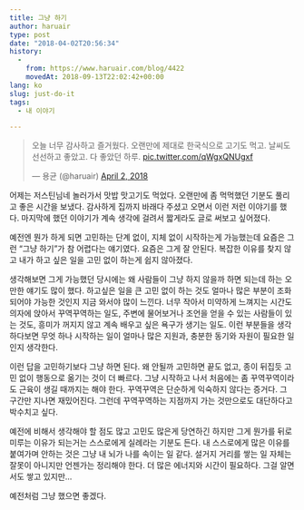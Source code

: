 ```yaml
---
title: 그냥 하기
author: haruair
type: post
date: "2018-04-02T20:56:34"
history:
  - 
    from: https://www.haruair.com/blog/4422
    movedAt: 2018-09-13T22:02:42+00:00
lang: ko
slug: just-do-it
tags:
  - 내 이야기

---
```

<blockquote class="twitter-tweet" data-lang="en">
  <p lang="ko" dir="ltr">
    오늘 너무 감사하고 즐거웠다. 오랜만에 제대로 한국식으로 고기도 먹고. 날씨도 선선하고 좋았고. 다 좋았던 하루. <a href="https://t.co/qWgxQNUgxf">pic.twitter.com/qWgxQNUgxf</a>
  </p>
  
  <p>
    &mdash; 용균 (@haruair) <a href="https://twitter.com/haruair/status/980765059298152448?ref_src=twsrc%5Etfw">April 2, 2018</a>
  </p>
</blockquote>



어제는 저스틴님네 놀러가서 맛밥 맛고기도 먹었다. 오랜만에 좀 먹먹했던 기분도 풀리고 좋은 시간을 보냈다. 감사하게 집까지 바래다 주셨고 오면서 이런 저런 이야기를 했다. 마지막에 했던 이야기가 계속 생각에 걸려서 짧게라도 글로 써보고 싶어졌다.

예전엔 뭔가 하게 되면 고민하는 단계 없이, 지체 없이 시작하는게 가능했는데 요즘은 그런 &#8220;그냥 하기&#8221;가 참 어렵다는 얘기였다. 요즘은 그게 잘 안된다. 복잡한 이유를 찾지 않고 내가 하고 싶은 일을 고민 없이 하는게 쉽지 않아졌다.

생각해보면 그게 가능했던 당시에는 왜 사람들이 그냥 하지 않을까 하면 되는데 하는 오만한 얘기도 많이 했다. 하고싶은 일을 큰 고민 없이 하는 것도 얼마나 많은 부분이 조화되어야 가능한 것인지 지금 와서야 많이 느낀다. 너무 작아서 미약하게 느껴지는 시간도 의자에 앉아서 꾸역꾸역하는 일도, 주변에 물어보거나 조언을 얻을 수 있는 사람들이 있는 것도, 흥미가 꺼지지 않고 계속 배우고 싶은 욕구가 생기는 일도. 이런 부분들을 생각하다보면 무엇 하나 시작하는 일이 얼마나 많은 지원과, 충분한 동기와 자원이 필요한 일인지 생각한다.

이런 답을 고민하기보다 그냥 하면 된다. 왜 안될까 고민하면 끝도 없고, 종이 뒤집듯 고민 없이 행동으로 옮기는 것이 더 빠르다. 그냥 시작하고 나서 처음에는 좀 꾸역꾸역이라도 근육이 생길 때까지는 해야 한다. 꾸역꾸역은 단순하게 익숙하지 않다는 증거다. 그 구간만 지나면 재밌어진다. 그런데 꾸역꾸역하는 지점까지 가는 것만으로도 대단하다고 박수치고 싶다.

예전에 비해서 생각해야 할 점도 많고 고민도 많은게 당연하긴 하지만 그게 뭔가를 뒤로 미루는 이유가 되는거는 스스로에게 실례라는 기분도 든다. 내 스스로에게 많은 이유를 붙여가며 안하는 것은 그냥 내 뇌가 나를 속이는 일 같다. 설거지 거리를 쌓는 일 자체는 잘못이 아니지만 언젠가는 정리해야 한다. 더 많은 에너지와 시간이 필요하다. 그걸 알면서도 쌓고 있지만&#8230;

예전처럼 그냥 했으면 좋겠다.